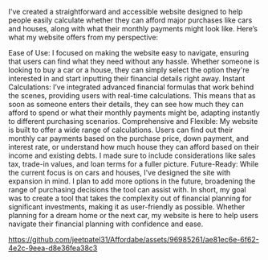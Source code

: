 I've created a straightforward and accessible website designed to help people easily calculate whether they can afford major purchases like cars and houses, along with what their monthly payments might look like. Here’s what my website offers from my perspective:

Ease of Use: I focused on making the website easy to navigate, ensuring that users can find what they need without any hassle. Whether someone is looking to buy a car or a house, they can simply select the option they're interested in and start inputting their financial details right away.
Instant Calculations: I’ve integrated advanced financial formulas that work behind the scenes, providing users with real-time calculations. This means that as soon as someone enters their details, they can see how much they can afford to spend or what their monthly payments might be, adapting instantly to different purchasing scenarios.
Comprehensive and Flexible: My website is built to offer a wide range of calculations. Users can find out their monthly car payments based on the purchase price, down payment, and interest rate, or understand how much house they can afford based on their income and existing debts. I made sure to include considerations like sales tax, trade-in values, and loan terms for a fuller picture.
Future-Ready: While the current focus is on cars and houses, I've designed the site with expansion in mind. I plan to add more options in the future, broadening the range of purchasing decisions the tool can assist with.
In short, my goal was to create a tool that takes the complexity out of financial planning for significant investments, making it as user-friendly as possible. Whether planning for a dream home or the next car, my website is here to help users navigate their financial planning with confidence and ease.

https://github.com/jeetpatel31/Affordabe/assets/96985261/ae81ec6e-6f62-4e2c-9eea-d8e36fea38c3
